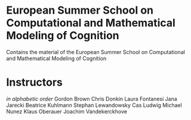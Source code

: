 # European Summer School on Computational and Mathematical Modeling of Cognition
Contains the material of the European Summer School on Computational and Mathematical Modeling of Cognition

# Instructors
_in alphabetic order_
Gordon Brown
Chris Donkin
Laura Fontanesi
Jana Jarecki
Beatrice Kuhlmann
Stephan Lewandowsky
Cas Ludwig
Michael Nunez
Klaus Oberauer
Joachim Vandekerckhove



